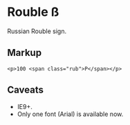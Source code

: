# Rouble ß

Russian Rouble sign.


## Markup

	<p>100 <span class="rub">Р</span></p>


## Caveats

* IE9+.
* Only one font (Arial) is available now.
